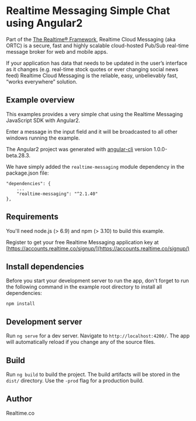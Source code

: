 # Realtime Messaging Simple Chat using Angular2

Part of the [The Realtime® Framework](http://framework.realtime.co), Realtime Cloud Messaging (aka ORTC) is a secure, fast and highly scalable cloud-hosted Pub/Sub real-time message broker for web and mobile apps.

If your application has data that needs to be updated in the user’s interface as it changes (e.g. real-time stock quotes or ever changing social news feed) Realtime Cloud Messaging is the reliable, easy, unbelievably fast, “works everywhere” solution.

## Example overview
This examples provides a very simple chat using the Realtime Messaging JavaScript SDK with Angular2. 

Enter a message in the input field and it will be broadcasted to all other windows running the example.

The Angular2 project was generated with [angular-cli](https://github.com/angular/angular-cli) version 1.0.0-beta.28.3.

We have simply added the `realtime-messaging` module dependency in the package.json file:

    "dependencies": {
        ...
        "realtime-messaging": "^2.1.40"
    },


## Requirements

You'll need node.js (> 6.9) and npm (> 3.10) to build this example.

Register to get your free Realtime Messaging application key at [https://accounts.realtime.co/signup/](https://accounts.realtime.co/signup/)

## Install dependencies

Before you start your development server to run the app, don't forget to run the following command in the example root directory to install all dependencies:

    npm install

## Development server
Run `ng serve` for a dev server. Navigate to `http://localhost:4200/`. The app will automatically reload if you change any of the source files.

## Build

Run `ng build` to build the project. The build artifacts will be stored in the `dist/` directory. Use the `-prod` flag for a production build.

## Author
Realtime.co
